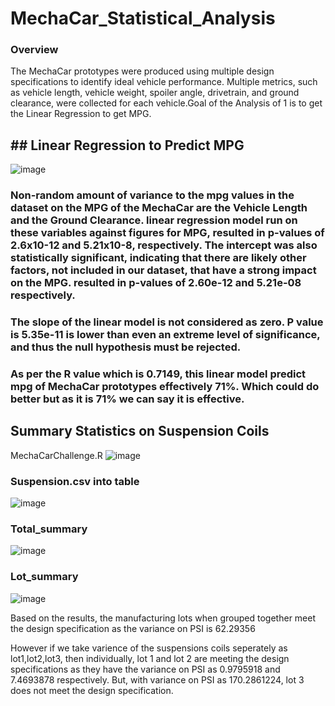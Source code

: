 
# MechaCar_Statistical_Analysis
### Overview

The MechaCar prototypes were produced using multiple design specifications to identify ideal vehicle performance. Multiple metrics, such as vehicle length, vehicle weight, spoiler angle, drivetrain, and ground clearance, were collected for each vehicle.Goal of the Analysis of 1 is to get the Linear Regression to get MPG.

## ## Linear Regression to Predict MPG


![image](https://user-images.githubusercontent.com/100485119/173167150-7ab001b8-5aee-4c3c-b7d4-f575d4787275.png)

### Non-random amount of variance to the mpg values in the dataset on the MPG of the MechaCar are the Vehicle Length and the Ground Clearance.  linear regression model run on these variables against figures for MPG, resulted in p-values of 2.6x10-12 and 5.21x10-8, respectively. The intercept was also statistically significant, indicating that there are likely other factors, not included in our dataset, that have a strong impact on the MPG. resulted in p-values of 2.60e-12 and 5.21e-08 respectively.

### The slope of the linear model is not considered as zero. P value is 5.35e-11 is lower than even an extreme level of significance, and thus the null hypothesis must be rejected. 

### As per the R value which is 0.7149, this linear model predict mpg of MechaCar prototypes effectively 71%. Which could do better but as it is 71% we can say it is effective.

## Summary Statistics on Suspension Coils
MechaCarChallenge.R
![image](https://user-images.githubusercontent.com/100485119/173209266-50539a9c-4e75-497d-bd9d-56d2b6f67215.png)

### Suspension.csv into table
![image](https://user-images.githubusercontent.com/100485119/173209208-5a4ce0e3-fce1-4bd3-bc27-e1e0be953f47.png)
### Total_summary

![image](https://user-images.githubusercontent.com/100485119/173209098-0aa9e511-a3a4-4bc5-9586-926d6c07af93.png)
### Lot_summary

![image](https://user-images.githubusercontent.com/100485119/173209096-66a7c6be-ca65-47bc-9fe7-1ed3537e28e1.png)

Based on the results, the manufacturing lots when grouped together meet the design specification as the variance on PSI is 62.29356

However if we take varience of the suspensions coils seperately as lot1,lot2,lot3, then individually, lot 1 and lot 2 are meeting the design specifications as they have the variance on PSI as 0.9795918 and 7.4693878 respectively. But, with variance on PSI as 170.2861224, lot 3 does not meet the design specification.

